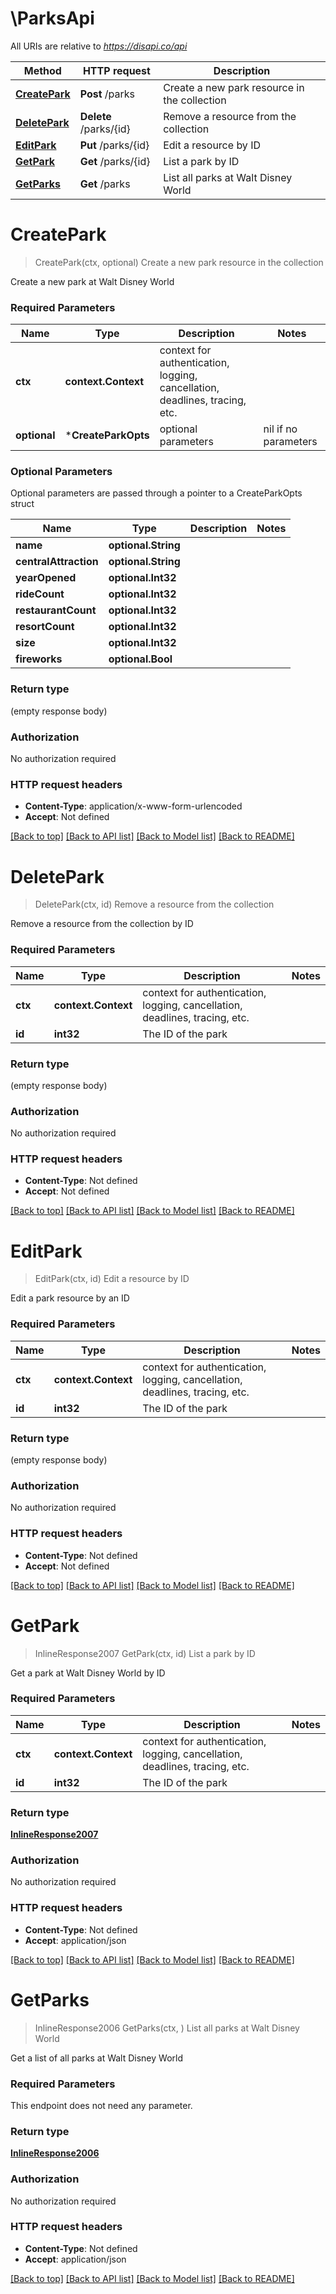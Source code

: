 # \ParksApi

All URIs are relative to *https://disapi.co/api*

Method | HTTP request | Description
------------- | ------------- | -------------
[**CreatePark**](ParksApi.md#CreatePark) | **Post** /parks | Create a new park resource in the collection
[**DeletePark**](ParksApi.md#DeletePark) | **Delete** /parks/{id} | Remove a resource from the collection
[**EditPark**](ParksApi.md#EditPark) | **Put** /parks/{id} | Edit a resource by ID
[**GetPark**](ParksApi.md#GetPark) | **Get** /parks/{id} | List a park by ID
[**GetParks**](ParksApi.md#GetParks) | **Get** /parks | List all parks at Walt Disney World


# **CreatePark**
> CreatePark(ctx, optional)
Create a new park resource in the collection

Create a new park at Walt Disney World

### Required Parameters

Name | Type | Description  | Notes
------------- | ------------- | ------------- | -------------
 **ctx** | **context.Context** | context for authentication, logging, cancellation, deadlines, tracing, etc.
 **optional** | ***CreateParkOpts** | optional parameters | nil if no parameters

### Optional Parameters
Optional parameters are passed through a pointer to a CreateParkOpts struct

Name | Type | Description  | Notes
------------- | ------------- | ------------- | -------------
 **name** | **optional.String**|  | 
 **centralAttraction** | **optional.String**|  | 
 **yearOpened** | **optional.Int32**|  | 
 **rideCount** | **optional.Int32**|  | 
 **restaurantCount** | **optional.Int32**|  | 
 **resortCount** | **optional.Int32**|  | 
 **size** | **optional.Int32**|  | 
 **fireworks** | **optional.Bool**|  | 

### Return type

 (empty response body)

### Authorization

No authorization required

### HTTP request headers

 - **Content-Type**: application/x-www-form-urlencoded
 - **Accept**: Not defined

[[Back to top]](#) [[Back to API list]](../README.md#documentation-for-api-endpoints) [[Back to Model list]](../README.md#documentation-for-models) [[Back to README]](../README.md)

# **DeletePark**
> DeletePark(ctx, id)
Remove a resource from the collection

Remove a resource from the collection by ID

### Required Parameters

Name | Type | Description  | Notes
------------- | ------------- | ------------- | -------------
 **ctx** | **context.Context** | context for authentication, logging, cancellation, deadlines, tracing, etc.
  **id** | **int32**| The ID of the park | 

### Return type

 (empty response body)

### Authorization

No authorization required

### HTTP request headers

 - **Content-Type**: Not defined
 - **Accept**: Not defined

[[Back to top]](#) [[Back to API list]](../README.md#documentation-for-api-endpoints) [[Back to Model list]](../README.md#documentation-for-models) [[Back to README]](../README.md)

# **EditPark**
> EditPark(ctx, id)
Edit a resource by ID

Edit a park resource by an ID

### Required Parameters

Name | Type | Description  | Notes
------------- | ------------- | ------------- | -------------
 **ctx** | **context.Context** | context for authentication, logging, cancellation, deadlines, tracing, etc.
  **id** | **int32**| The ID of the park | 

### Return type

 (empty response body)

### Authorization

No authorization required

### HTTP request headers

 - **Content-Type**: Not defined
 - **Accept**: Not defined

[[Back to top]](#) [[Back to API list]](../README.md#documentation-for-api-endpoints) [[Back to Model list]](../README.md#documentation-for-models) [[Back to README]](../README.md)

# **GetPark**
> InlineResponse2007 GetPark(ctx, id)
List a park by ID

Get a park at Walt Disney World by ID

### Required Parameters

Name | Type | Description  | Notes
------------- | ------------- | ------------- | -------------
 **ctx** | **context.Context** | context for authentication, logging, cancellation, deadlines, tracing, etc.
  **id** | **int32**| The ID of the park | 

### Return type

[**InlineResponse2007**](inline_response_200_7.md)

### Authorization

No authorization required

### HTTP request headers

 - **Content-Type**: Not defined
 - **Accept**: application/json

[[Back to top]](#) [[Back to API list]](../README.md#documentation-for-api-endpoints) [[Back to Model list]](../README.md#documentation-for-models) [[Back to README]](../README.md)

# **GetParks**
> InlineResponse2006 GetParks(ctx, )
List all parks at Walt Disney World

Get a list of all parks at Walt Disney World

### Required Parameters
This endpoint does not need any parameter.

### Return type

[**InlineResponse2006**](inline_response_200_6.md)

### Authorization

No authorization required

### HTTP request headers

 - **Content-Type**: Not defined
 - **Accept**: application/json

[[Back to top]](#) [[Back to API list]](../README.md#documentation-for-api-endpoints) [[Back to Model list]](../README.md#documentation-for-models) [[Back to README]](../README.md)

